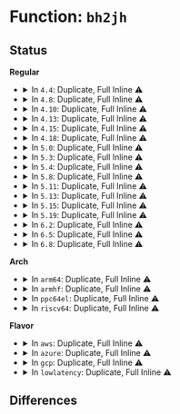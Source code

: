 # Function: <code>bh2jh</code>

## Status
<b>Regular</b>
<ul>
<li>
<details>
<summary>In <code>4.4</code>: Duplicate, Full Inline ⚠️</summary>

**Collision:** Static Duplication

**Inline:** Full

**Transformation:** False

**Instances:**

```
In fs/ext4/indirect.c (0)
Location: include/linux/jbd2.h:348
Inline: True
```
```
In fs/jbd2/transaction.c (0)
Location: include/linux/jbd2.h:348
Inline: True
```
```
In fs/jbd2/journal.c (0)
Location: include/linux/jbd2.h:348
Inline: True
```
</details>
</li>
<li>
<details>
<summary>In <code>4.8</code>: Duplicate, Full Inline ⚠️</summary>

**Collision:** Static Duplication

**Inline:** Full

**Transformation:** False

**Instances:**

```
In fs/ext4/indirect.c (0)
Location: include/linux/jbd2.h:343
Inline: True
```
```
In fs/jbd2/transaction.c (0)
Location: include/linux/jbd2.h:343
Inline: True
```
```
In fs/jbd2/journal.c (0)
Location: include/linux/jbd2.h:343
Inline: True
```
</details>
</li>
<li>
<details>
<summary>In <code>4.10</code>: Duplicate, Full Inline ⚠️</summary>

**Collision:** Static Duplication

**Inline:** Full

**Transformation:** False

**Instances:**

```
In fs/ext4/indirect.c (0)
Location: include/linux/jbd2.h:343
Inline: True
```
```
In fs/jbd2/transaction.c (0)
Location: include/linux/jbd2.h:343
Inline: True
```
```
In fs/jbd2/journal.c (0)
Location: include/linux/jbd2.h:343
Inline: True
```
</details>
</li>
<li>
<details>
<summary>In <code>4.13</code>: Duplicate, Full Inline ⚠️</summary>

**Collision:** Static Duplication

**Inline:** Full

**Transformation:** False

**Instances:**

```
In fs/ext4/indirect.c (0)
Location: include/linux/jbd2.h:343
Inline: True
```
```
In fs/jbd2/transaction.c (0)
Location: include/linux/jbd2.h:343
Inline: True
```
```
In fs/jbd2/journal.c (0)
Location: include/linux/jbd2.h:343
Inline: True
```
</details>
</li>
<li>
<details>
<summary>In <code>4.15</code>: Duplicate, Full Inline ⚠️</summary>

**Collision:** Static Duplication

**Inline:** Full

**Transformation:** False

**Instances:**

```
In fs/ext4/indirect.c (0)
Location: include/linux/jbd2.h:343
Inline: True
```
```
In fs/jbd2/transaction.c (0)
Location: include/linux/jbd2.h:343
Inline: True
```
```
In fs/jbd2/journal.c (0)
Location: include/linux/jbd2.h:343
Inline: True
```
</details>
</li>
<li>
<details>
<summary>In <code>4.18</code>: Duplicate, Full Inline ⚠️</summary>

**Collision:** Static Duplication

**Inline:** Full

**Transformation:** False

**Instances:**

```
In fs/ext4/indirect.c (0)
Location: include/linux/jbd2.h:343
Inline: True
```
```
In fs/jbd2/transaction.c (0)
Location: include/linux/jbd2.h:343
Inline: True
```
```
In fs/jbd2/journal.c (0)
Location: include/linux/jbd2.h:343
Inline: True
```
</details>
</li>
<li>
<details>
<summary>In <code>5.0</code>: Duplicate, Full Inline ⚠️</summary>

**Collision:** Static Duplication

**Inline:** Full

**Transformation:** False

**Instances:**

```
In fs/ext4/indirect.c (0)
Location: include/linux/jbd2.h:343
Inline: True
```
```
In fs/jbd2/transaction.c (0)
Location: include/linux/jbd2.h:343
Inline: True
```
```
In fs/jbd2/journal.c (0)
Location: include/linux/jbd2.h:343
Inline: True
```
</details>
</li>
<li>
<details>
<summary>In <code>5.3</code>: Duplicate, Full Inline ⚠️</summary>

**Collision:** Static Duplication

**Inline:** Full

**Transformation:** False

**Instances:**

```
In fs/ext4/indirect.c (0)
Location: include/linux/jbd2.h:340
Inline: True
```
```
In fs/jbd2/transaction.c (0)
Location: include/linux/jbd2.h:340
Inline: True
```
```
In fs/jbd2/journal.c (0)
Location: include/linux/jbd2.h:340
Inline: True
```
</details>
</li>
<li>
<details>
<summary>In <code>5.4</code>: Duplicate, Full Inline ⚠️</summary>

**Collision:** Static Duplication

**Inline:** Full

**Transformation:** False

**Instances:**

```
In fs/ext4/indirect.c (0)
Location: include/linux/jbd2.h:340
Inline: True
```
```
In fs/jbd2/transaction.c (0)
Location: include/linux/jbd2.h:340
Inline: True
```
```
In fs/jbd2/journal.c (0)
Location: include/linux/jbd2.h:340
Inline: True
```
</details>
</li>
<li>
<details>
<summary>In <code>5.8</code>: Duplicate, Full Inline ⚠️</summary>

**Collision:** Static Duplication

**Inline:** Full

**Transformation:** False

**Instances:**

```
In fs/ext4/indirect.c (ffffffff813efd30)
Location: include/linux/jbd2.h:339
Inline: True
Inline callers:
  - fs/ext4/indirect.c:ext4_free_data
```
```
In fs/jbd2/transaction.c (ffffffff8143e365)
Location: include/linux/jbd2.h:339
Inline: True
Inline callers:
  - fs/jbd2/transaction.c:jbd2_journal_try_to_free_buffers
  - fs/jbd2/transaction.c:jbd2_journal_dirty_metadata
```
```
In fs/jbd2/journal.c (ffffffff81445ed5)
Location: include/linux/jbd2.h:339
Inline: True
Inline callers:
  - fs/jbd2/journal.c:__journal_remove_journal_head
  - fs/jbd2/journal.c:jbd2_journal_grab_journal_head
  - fs/jbd2/journal.c:jbd2_journal_add_journal_head
```
</details>
</li>
<li>
<details>
<summary>In <code>5.11</code>: Duplicate, Full Inline ⚠️</summary>

**Collision:** Static Duplication

**Inline:** Full

**Transformation:** False

**Instances:**

```
In fs/ext4/indirect.c (ffffffff81402490)
Location: include/linux/jbd2.h:346
Inline: True
Inline callers:
  - fs/ext4/indirect.c:ext4_free_data
```
```
In fs/ext4/super.c (ffffffff8143d0ca)
Location: include/linux/jbd2.h:346
Inline: True
Inline callers:
  - fs/ext4/super.c:ext4_journalled_writepage_callback
```
```
In fs/jbd2/transaction.c (ffffffff8145a605)
Location: include/linux/jbd2.h:346
Inline: True
Inline callers:
  - fs/jbd2/transaction.c:jbd2_journal_try_to_free_buffers
  - fs/jbd2/transaction.c:jbd2_journal_dirty_metadata
```
```
In fs/jbd2/journal.c (ffffffff814622b5)
Location: include/linux/jbd2.h:346
Inline: True
Inline callers:
  - fs/jbd2/journal.c:__journal_remove_journal_head
  - fs/jbd2/journal.c:jbd2_journal_grab_journal_head
  - fs/jbd2/journal.c:jbd2_journal_add_journal_head
```
</details>
</li>
<li>
<details>
<summary>In <code>5.13</code>: Duplicate, Full Inline ⚠️</summary>

**Collision:** Static Duplication

**Inline:** Full

**Transformation:** False

**Instances:**

```
In fs/ext4/indirect.c (ffffffff81408890)
Location: include/linux/jbd2.h:346
Inline: True
Inline callers:
  - fs/ext4/indirect.c:ext4_free_data
```
```
In fs/ext4/super.c (ffffffff81442f17)
Location: include/linux/jbd2.h:346
Inline: True
Inline callers:
  - fs/ext4/super.c:ext4_journalled_writepage_callback
```
```
In fs/jbd2/transaction.c (ffffffff8145fea5)
Location: include/linux/jbd2.h:346
Inline: True
Inline callers:
  - fs/jbd2/transaction.c:jbd2_journal_try_to_free_buffers
  - fs/jbd2/transaction.c:jbd2_journal_dirty_metadata
```
```
In fs/jbd2/journal.c (ffffffff81467965)
Location: include/linux/jbd2.h:346
Inline: True
Inline callers:
  - fs/jbd2/journal.c:__journal_remove_journal_head
  - fs/jbd2/journal.c:jbd2_journal_grab_journal_head
  - fs/jbd2/journal.c:jbd2_journal_add_journal_head
```
</details>
</li>
<li>
<details>
<summary>In <code>5.15</code>: Duplicate, Full Inline ⚠️</summary>

**Collision:** Static Duplication

**Inline:** Full

**Transformation:** False

**Instances:**

```
In fs/ext4/indirect.c (ffffffff8145b2fa)
Location: include/linux/jbd2.h:346
Inline: True
Inline callers:
  - fs/ext4/indirect.c:ext4_free_data
```
```
In fs/ext4/super.c (ffffffff81496bb7)
Location: include/linux/jbd2.h:346
Inline: True
Inline callers:
  - fs/ext4/super.c:ext4_journalled_writepage_callback
```
```
In fs/jbd2/transaction.c (ffffffff814b5348)
Location: include/linux/jbd2.h:346
Inline: True
Inline callers:
  - fs/jbd2/transaction.c:jbd2_journal_try_to_free_buffers
  - fs/jbd2/transaction.c:jbd2_journal_dirty_metadata
```
```
In fs/jbd2/journal.c (ffffffff814c17eb)
Location: include/linux/jbd2.h:346
Inline: True
Inline callers:
  - fs/jbd2/journal.c:jbd2_journal_put_journal_head
  - fs/jbd2/journal.c:jbd2_journal_grab_journal_head
  - fs/jbd2/journal.c:jbd2_journal_add_journal_head
```
</details>
</li>
<li>
<details>
<summary>In <code>5.19</code>: Duplicate, Full Inline ⚠️</summary>

**Collision:** Static Duplication

**Inline:** Full

**Transformation:** False

**Instances:**

```
In fs/ext4/indirect.c (ffffffff814d9072)
Location: include/linux/jbd2.h:346
Inline: True
Inline callers:
  - fs/ext4/indirect.c:ext4_free_data
```
```
In fs/ext4/super.c (ffffffff81521ae7)
Location: include/linux/jbd2.h:346
Inline: True
Inline callers:
  - fs/ext4/super.c:ext4_journalled_writepage_callback
```
```
In fs/jbd2/transaction.c (ffffffff8153ec74)
Location: include/linux/jbd2.h:346
Inline: True
Inline callers:
  - fs/jbd2/transaction.c:jbd2_journal_try_to_free_buffers
  - fs/jbd2/transaction.c:jbd2_journal_dirty_metadata
```
```
In fs/jbd2/journal.c (ffffffff8154c182)
Location: include/linux/jbd2.h:346
Inline: True
Inline callers:
  - fs/jbd2/journal.c:jbd2_journal_put_journal_head
  - fs/jbd2/journal.c:jbd2_journal_grab_journal_head
  - fs/jbd2/journal.c:jbd2_journal_add_journal_head
```
</details>
</li>
<li>
<details>
<summary>In <code>6.2</code>: Duplicate, Full Inline ⚠️</summary>

**Collision:** Static Duplication

**Inline:** Full

**Transformation:** False

**Instances:**

```
In fs/ext4/indirect.c (ffffffff81571ea2)
Location: include/linux/jbd2.h:345
Inline: True
Inline callers:
  - fs/ext4/indirect.c:ext4_free_data
```
```
In fs/ext4/super.c (ffffffff815bedf7)
Location: include/linux/jbd2.h:345
Inline: True
Inline callers:
  - fs/ext4/super.c:ext4_journalled_writepage_callback
```
```
In fs/jbd2/transaction.c (ffffffff815dd638)
Location: include/linux/jbd2.h:345
Inline: True
Inline callers:
  - fs/jbd2/transaction.c:jbd2_journal_try_to_free_buffers
  - fs/jbd2/transaction.c:jbd2_journal_dirty_metadata
```
```
In fs/jbd2/journal.c (ffffffff815ebf62)
Location: include/linux/jbd2.h:345
Inline: True
Inline callers:
  - fs/jbd2/journal.c:jbd2_journal_put_journal_head
  - fs/jbd2/journal.c:jbd2_journal_grab_journal_head
  - fs/jbd2/journal.c:jbd2_journal_add_journal_head
```
</details>
</li>
<li>
<details>
<summary>In <code>6.5</code>: Duplicate, Full Inline ⚠️</summary>

**Collision:** Static Duplication

**Inline:** Full

**Transformation:** False

**Instances:**

```
In fs/ext4/indirect.c (ffffffff815a9c32)
Location: include/linux/jbd2.h:336
Inline: True
Inline callers:
  - fs/ext4/indirect.c:ext4_free_data
```
```
In fs/ext4/super.c (ffffffff815f5b8f)
Location: include/linux/jbd2.h:336
Inline: True
Inline callers:
  - fs/ext4/super.c:ext4_journalled_writepage_callback
```
```
In fs/jbd2/transaction.c (ffffffff81615a71)
Location: include/linux/jbd2.h:336
Inline: True
Inline callers:
  - fs/jbd2/transaction.c:jbd2_journal_dirty_metadata
```
```
In fs/jbd2/journal.c (ffffffff81623a42)
Location: include/linux/jbd2.h:336
Inline: True
Inline callers:
  - fs/jbd2/journal.c:jbd2_journal_put_journal_head
  - fs/jbd2/journal.c:jbd2_journal_grab_journal_head
  - fs/jbd2/journal.c:jbd2_journal_add_journal_head
```
</details>
</li>
<li>
<details>
<summary>In <code>6.8</code>: Duplicate, Full Inline ⚠️</summary>

**Collision:** Static Duplication

**Inline:** Full

**Transformation:** False

**Instances:**

```
In fs/ext4/indirect.c (ffffffff815e29d2)
Location: include/linux/jbd2.h:336
Inline: True
Inline callers:
  - fs/ext4/indirect.c:ext4_free_data
```
```
In fs/ext4/super.c (ffffffff8162e49f)
Location: include/linux/jbd2.h:336
Inline: True
Inline callers:
  - fs/ext4/super.c:ext4_journalled_writepage_callback
```
```
In fs/jbd2/transaction.c (ffffffff8164e8a1)
Location: include/linux/jbd2.h:336
Inline: True
Inline callers:
  - fs/jbd2/transaction.c:jbd2_journal_dirty_metadata
```
```
In fs/jbd2/journal.c (ffffffff8165cae2)
Location: include/linux/jbd2.h:336
Inline: True
Inline callers:
  - fs/jbd2/journal.c:jbd2_journal_put_journal_head
  - fs/jbd2/journal.c:jbd2_journal_grab_journal_head
  - fs/jbd2/journal.c:jbd2_journal_add_journal_head
```
</details>
</li>
</ul>
<b>Arch</b>
<ul>
<li>
<details>
<summary>In <code>arm64</code>: Duplicate, Full Inline ⚠️</summary>

**Collision:** Static Duplication

**Inline:** Full

**Transformation:** False

**Instances:**

```
In fs/ext4/indirect.c (0)
Location: include/linux/jbd2.h:340
Inline: True
```
```
In fs/jbd2/transaction.c (0)
Location: include/linux/jbd2.h:340
Inline: True
```
```
In fs/jbd2/journal.c (0)
Location: include/linux/jbd2.h:340
Inline: True
```
</details>
</li>
<li>
<details>
<summary>In <code>armhf</code>: Duplicate, Full Inline ⚠️</summary>

**Collision:** Static Duplication

**Inline:** Full

**Transformation:** False

**Instances:**

```
In fs/ext4/indirect.c (c0638c90)
Location: include/linux/jbd2.h:340
Inline: True
Inline callers:
  - fs/ext4/indirect.c:ext4_free_data
```
```
In fs/jbd2/transaction.c (c068e60c)
Location: include/linux/jbd2.h:340
Inline: True
Inline callers:
  - fs/jbd2/transaction.c:jbd2_journal_try_to_free_buffers
  - fs/jbd2/transaction.c:jbd2_journal_forget
  - fs/jbd2/transaction.c:jbd2_journal_dirty_metadata
```
```
In fs/jbd2/journal.c (c069ad0c)
Location: include/linux/jbd2.h:340
Inline: True
Inline callers:
  - fs/jbd2/journal.c:jbd2_journal_put_journal_head
  - fs/jbd2/journal.c:jbd2_journal_grab_journal_head
  - fs/jbd2/journal.c:jbd2_journal_add_journal_head
```
</details>
</li>
<li>
<details>
<summary>In <code>ppc64el</code>: Duplicate, Full Inline ⚠️</summary>

**Collision:** Static Duplication

**Inline:** Full

**Transformation:** False

**Instances:**

```
In fs/ext4/indirect.c (0)
Location: include/linux/jbd2.h:340
Inline: True
```
```
In fs/jbd2/transaction.c (0)
Location: include/linux/jbd2.h:340
Inline: True
```
```
In fs/jbd2/journal.c (0)
Location: include/linux/jbd2.h:340
Inline: True
```
</details>
</li>
<li>
<details>
<summary>In <code>riscv64</code>: Duplicate, Full Inline ⚠️</summary>

**Collision:** Static Duplication

**Inline:** Full

**Transformation:** False

**Instances:**

```
In fs/ext4/indirect.c (0)
Location: include/linux/jbd2.h:340
Inline: True
```
```
In fs/jbd2/transaction.c (0)
Location: include/linux/jbd2.h:340
Inline: True
```
```
In fs/jbd2/journal.c (0)
Location: include/linux/jbd2.h:340
Inline: True
```
</details>
</li>
</ul>
<b>Flavor</b>
<ul>
<li>
<details>
<summary>In <code>aws</code>: Duplicate, Full Inline ⚠️</summary>

**Collision:** Static Duplication

**Inline:** Full

**Transformation:** False

**Instances:**

```
In fs/ext4/indirect.c (0)
Location: include/linux/jbd2.h:340
Inline: True
```
```
In fs/jbd2/transaction.c (0)
Location: include/linux/jbd2.h:340
Inline: True
```
```
In fs/jbd2/journal.c (0)
Location: include/linux/jbd2.h:340
Inline: True
```
</details>
</li>
<li>
<details>
<summary>In <code>azure</code>: Duplicate, Full Inline ⚠️</summary>

**Collision:** Static Duplication

**Inline:** Full

**Transformation:** False

**Instances:**

```
In fs/ext4/indirect.c (0)
Location: include/linux/jbd2.h:340
Inline: True
```
```
In fs/jbd2/transaction.c (0)
Location: include/linux/jbd2.h:340
Inline: True
```
```
In fs/jbd2/journal.c (0)
Location: include/linux/jbd2.h:340
Inline: True
```
</details>
</li>
<li>
<details>
<summary>In <code>gcp</code>: Duplicate, Full Inline ⚠️</summary>

**Collision:** Static Duplication

**Inline:** Full

**Transformation:** False

**Instances:**

```
In fs/ext4/indirect.c (0)
Location: include/linux/jbd2.h:340
Inline: True
```
```
In fs/jbd2/transaction.c (0)
Location: include/linux/jbd2.h:340
Inline: True
```
```
In fs/jbd2/journal.c (0)
Location: include/linux/jbd2.h:340
Inline: True
```
</details>
</li>
<li>
<details>
<summary>In <code>lowlatency</code>: Duplicate, Full Inline ⚠️</summary>

**Collision:** Static Duplication

**Inline:** Full

**Transformation:** False

**Instances:**

```
In fs/ext4/indirect.c (0)
Location: include/linux/jbd2.h:340
Inline: True
```
```
In fs/jbd2/transaction.c (0)
Location: include/linux/jbd2.h:340
Inline: True
```
```
In fs/jbd2/journal.c (0)
Location: include/linux/jbd2.h:340
Inline: True
```
</details>
</li>
</ul>

## Differences
